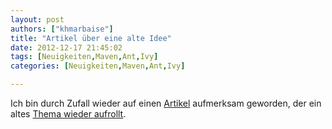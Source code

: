 ```yaml
---
layout: post
authors: ["khmarbaise"]
title: "Artikel über eine alte Idee"
date: 2012-12-17 21:45:02
tags: [Neuigkeiten,Maven,Ant,Ivy]
categories: [Neuigkeiten,Maven,Ant,Ivy]

---
```

Ich bin durch Zufall wieder auf einen <a href="http://blog.lexspoon.org/2012/12/recursive-maven-considered-harmful.html"  
title="http://blog.lexspoon.org/2012/12/recursive-maven-considered-harmful.html">Artikel</a> aufmerksam geworden, 
der ein altes <a href="http://miller.emu.id.au/pmiller/books/rmch/"  title="Recursive Make Conisdered Harmful.">Thema wieder aufrollt</a>. 

